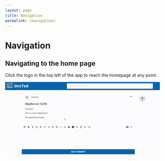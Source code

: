```yaml
---
layout: page
title: Navigation
permalink: /navigation/
---
```


# Navigation

## Navigating to the home page

Click the logo in the top left of the app to reach the homepage at any point.

![Navigating to Home Page](../gifs/return-home.gif)
